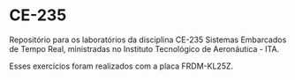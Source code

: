 # CE-235

Repositório para os laboratórios da disciplina CE-235 Sistemas Embarcados de Tempo Real, ministradas no Instituto Tecnológico de Aeronáutica - ITA.

Esses exercícios foram realizados com a placa FRDM-KL25Z.
